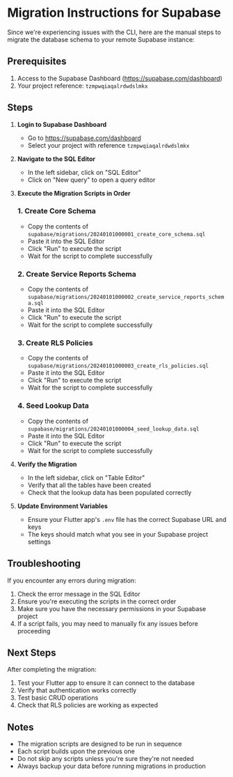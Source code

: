 # Migration Instructions for Supabase

Since we're experiencing issues with the CLI, here are the manual steps to migrate the database schema to your remote Supabase instance:

## Prerequisites

1. Access to the Supabase Dashboard (https://supabase.com/dashboard)
2. Your project reference: `tzmpwqiaqalrdwdslmkx`

## Steps

1. **Login to Supabase Dashboard**
   - Go to https://supabase.com/dashboard
   - Select your project with reference `tzmpwqiaqalrdwdslmkx`

2. **Navigate to the SQL Editor**
   - In the left sidebar, click on "SQL Editor"
   - Click on "New query" to open a query editor

3. **Execute the Migration Scripts in Order**

   ### 1. Create Core Schema
   - Copy the contents of `supabase/migrations/20240101000001_create_core_schema.sql`
   - Paste it into the SQL Editor
   - Click "Run" to execute the script
   - Wait for the script to complete successfully

   ### 2. Create Service Reports Schema
   - Copy the contents of `supabase/migrations/20240101000002_create_service_reports_schema.sql`
   - Paste it into the SQL Editor
   - Click "Run" to execute the script
   - Wait for the script to complete successfully

   ### 3. Create RLS Policies
   - Copy the contents of `supabase/migrations/20240101000003_create_rls_policies.sql`
   - Paste it into the SQL Editor
   - Click "Run" to execute the script
   - Wait for the script to complete successfully

   ### 4. Seed Lookup Data
   - Copy the contents of `supabase/migrations/20240101000004_seed_lookup_data.sql`
   - Paste it into the SQL Editor
   - Click "Run" to execute the script
   - Wait for the script to complete successfully

4. **Verify the Migration**
   - In the left sidebar, click on "Table Editor"
   - Verify that all the tables have been created
   - Check that the lookup data has been populated correctly

5. **Update Environment Variables**
   - Ensure your Flutter app's `.env` file has the correct Supabase URL and keys
   - The keys should match what you see in your Supabase project settings

## Troubleshooting

If you encounter any errors during migration:

1. Check the error message in the SQL Editor
2. Ensure you're executing the scripts in the correct order
3. Make sure you have the necessary permissions in your Supabase project
4. If a script fails, you may need to manually fix any issues before proceeding

## Next Steps

After completing the migration:

1. Test your Flutter app to ensure it can connect to the database
2. Verify that authentication works correctly
3. Test basic CRUD operations
4. Check that RLS policies are working as expected

## Notes

- The migration scripts are designed to be run in sequence
- Each script builds upon the previous one
- Do not skip any scripts unless you're sure they're not needed
- Always backup your data before running migrations in production